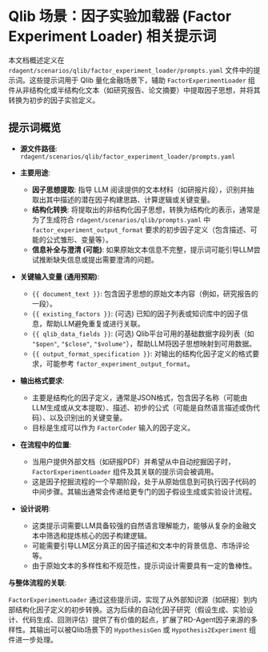 # Qlib 场景：因子实验加载器 (Factor Experiment Loader) 相关提示词

本文档概述定义在 `rdagent/scenarios/qlib/factor_experiment_loader/prompts.yaml` 文件中的提示词。这些提示词用于 Qlib 量化金融场景下，辅助 `FactorExperimentLoader` 组件从非结构化或半结构化文本（如研究报告、论文摘要）中提取因子思想，并将其转换为初步的因子实验定义。

## 提示词概览

-   **源文件路径**: `rdagent/scenarios/qlib/factor_experiment_loader/prompts.yaml`

-   **主要用途**:
    -   **因子思想提取**: 指导 LLM 阅读提供的文本材料（如研报片段），识别并抽取出其中描述的潜在因子构建思路、计算逻辑或关键变量。
    -   **结构化转换**: 将提取出的非结构化因子思想，转换为结构化的表示，通常是为了生成符合 `rdagent/scenarios/qlib/prompts.yaml` 中 `factor_experiment_output_format` 要求的初步因子定义（包含描述、可能的公式雏形、变量等）。
    -   **信息补全与澄清 (可能)**: 如果原始文本信息不完整，提示词可能引导LLM尝试推断缺失信息或提出需要澄清的问题。

-   **关键输入变量 (通用预期)**:
    -   `{{ document_text }}`: 包含因子思想的原始文本内容（例如，研究报告的一段）。
    -   `{{ existing_factors }}`: (可选) 已知的因子列表或知识库中的因子信息，帮助LLM避免重复或进行关联。
    -   `{{ qlib_data_fields }}`: (可选) Qlib平台可用的基础数据字段列表（如 `"$open"`, `"$close"`, `"$volume"`），帮助LLM将因子思想映射到可用数据。
    -   `{{ output_format_specification }}`: 对输出的结构化因子定义的格式要求，可能参考 `factor_experiment_output_format`。

-   **输出格式要求**:
    -   主要是结构化的因子定义，通常是JSON格式，包含因子名称（可能由LLM生成或从文本提取）、描述、初步的公式（可能是自然语言描述或伪代码）、以及识别出的关键变量。
    -   目标是生成可以作为 `FactorCoder` 输入的因子定义。

-   **在流程中的位置**:
    -   当用户提供外部文档（如研报PDF）并希望从中自动挖掘因子时，`FactorExperimentLoader` 组件及其关联的提示词会被调用。
    -   这是因子挖掘流程的一个早期阶段，处于从原始信息到可执行因子代码的中间步骤。其输出通常会传递给更专门的因子假设生成或实验设计流程。

-   **设计说明**:
    -   这类提示词需要LLM具备较强的自然语言理解能力，能够从复杂的金融文本中筛选和提炼核心的因子构建逻辑。
    -   可能需要引导LLM区分真正的因子描述和文本中的背景信息、市场评论等。
    -   由于原始文本的多样性和不规范性，提示词设计需要具有一定的鲁棒性。

**与整体流程的关联**:

`FactorExperimentLoader` 通过这些提示词，实现了从外部知识源（如研报）到内部结构化因子定义的初步转换。这为后续的自动化因子研究（假设生成、实验设计、代码生成、回测评估）提供了有价值的起点，扩展了RD-Agent因子来源的多样性。其输出可以被Qlib场景下的 `HypothesisGen` 或 `Hypothesis2Experiment` 组件进一步处理。
